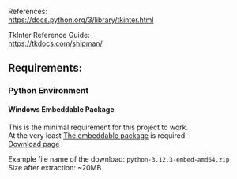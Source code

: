 References:  
https://docs.python.org/3/library/tkinter.html

TkInter Reference Guide:  
https://tkdocs.com/shipman/

## Requirements:  
### Python Environment
#### Windows Embeddable Package
This is the minimal requirement for this project to work.  
At the very least [The embeddable package](https://docs.python.org/3.7/using/windows.html#the-embeddable-package) is required.  
[Download page](https://www.python.org/downloads/windows/)  

Example file name of the download: `python-3.12.3-embed-amd64.zip`  
Size after extraction: ~20MB  
